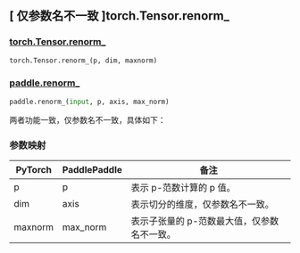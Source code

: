 ## [ 仅参数名不一致 ]torch.Tensor.renorm_

### [torch.Tensor.renorm_](https://pytorch.org/docs/stable/generated/torch.Tensor.renorm_.html#torch-tensor-renorm_)

```python
torch.Tensor.renorm_(p, dim, maxnorm)
```

### [paddle.renorm_]()

```python
paddle.renorm_(input, p, axis, max_norm)
```

两者功能一致，仅参数名不一致，具体如下：

### 参数映射

| PyTorch | PaddlePaddle | 备注                                                |
| ------- | ------------ | --------------------------------------------------- |
| p       | p            | 表示 p-范数计算的 p 值。|
| dim     | axis         | 表示切分的维度，仅参数名不一致。                                    |
| maxnorm | max_norm     | 表示子张量的 p-范数最大值，仅参数名不一致。          |
